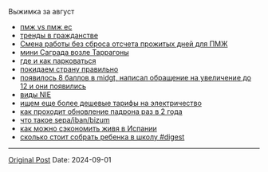 Выжимка за август

- [пмж vs пмж ес](2489.md)
- [тренды в гражданстве](2474.md)
- [Смена работы без сброса отсчета прожитых дней для ПМЖ](2491.md)
- [мини Саграда возле Таррагоны](2472.md)
- [где и как парковаться](2492.md)
- [покидаем страну правильно ](2493.md)
- [появилось 8 баллов в midgt, написал обращение на увеличение до 12 и они появились](2497.md)
- [виды NIE](2498.md)
- [ищем еще более дешевые тарифы на электричество](2522.md)
- [как проходит обновление падрона раз в 2 года](2524.md)
- [что такое sepa/iban/bizum](2511.md)
- [как можно сэкономить живя в Испании ](2541.md)
- [сколько стоит собрать ребенка в школу
#digest](2543.md)

---
[Original Post](https://t.me/lev2tarragona/2548)
Date: 2024-09-01

